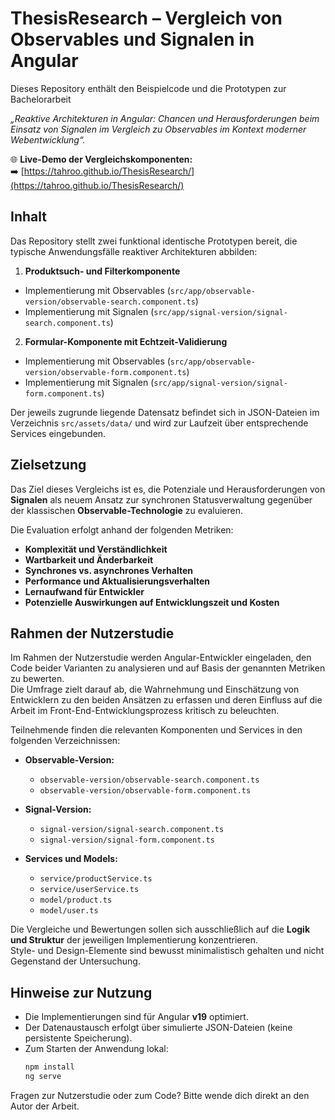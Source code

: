 # ThesisResearch – Vergleich von Observables und Signalen in Angular

Dieses Repository enthält den Beispielcode und die Prototypen zur Bachelorarbeit

*„Reaktive Architekturen in Angular:
Chancen und Herausforderungen beim Einsatz von Signalen im Vergleich zu Observables im Kontext moderner Webentwicklung“.*

🌐 **Live-Demo der Vergleichskomponenten:**  
➡️ [https://tahroo.github.io/ThesisResearch/](https://tahroo.github.io/ThesisResearch/)

## Inhalt

Das Repository stellt zwei funktional identische Prototypen bereit, die typische Anwendungsfälle reaktiver Architekturen abbilden:

1. **Produktsuch- und Filterkomponente**
  - Implementierung mit Observables (`src/app/observable-version/observable-search.component.ts`)
  - Implementierung mit Signalen (`src/app/signal-version/signal-search.component.ts`)

2. **Formular-Komponente mit Echtzeit-Validierung**
  - Implementierung mit Observables (`src/app/observable-version/observable-form.component.ts`)
  - Implementierung mit Signalen (`src/app/signal-version/signal-form.component.ts`)

Der jeweils zugrunde liegende Datensatz befindet sich in JSON-Dateien im Verzeichnis `src/assets/data/` und wird zur Laufzeit über entsprechende Services eingebunden.

## Zielsetzung

Das Ziel dieses Vergleichs ist es, die Potenziale und Herausforderungen von **Signalen** als neuem Ansatz zur synchronen Statusverwaltung gegenüber der klassischen **Observable-Technologie** zu evaluieren.

Die Evaluation erfolgt anhand der folgenden Metriken:

- **Komplexität und Verständlichkeit**
- **Wartbarkeit und Änderbarkeit**
- **Synchrones vs. asynchrones Verhalten**
- **Performance und Aktualisierungsverhalten**
- **Lernaufwand für Entwickler**
- **Potenzielle Auswirkungen auf Entwicklungszeit und Kosten**

## Rahmen der Nutzerstudie

Im Rahmen der Nutzerstudie werden Angular-Entwickler eingeladen, den Code beider Varianten zu analysieren und auf Basis der genannten Metriken zu bewerten.  
Die Umfrage zielt darauf ab, die Wahrnehmung und Einschätzung von Entwicklern zu den beiden Ansätzen zu erfassen und deren Einfluss auf die Arbeit im Front-End-Entwicklungsprozess kritisch zu beleuchten.

Teilnehmende finden die relevanten Komponenten und Services in den folgenden Verzeichnissen:

- **Observable-Version:**
  - `observable-version/observable-search.component.ts`
  - `observable-version/observable-form.component.ts`

- **Signal-Version:**
  - `signal-version/signal-search.component.ts`
  - `signal-version/signal-form.component.ts`

- **Services und Models:**
  - `service/productService.ts`
  - `service/userService.ts`
  - `model/product.ts`
  - `model/user.ts`

Die Vergleiche und Bewertungen sollen sich ausschließlich auf die **Logik und Struktur** der jeweiligen Implementierung konzentrieren.  
Style- und Design-Elemente sind bewusst minimalistisch gehalten und nicht Gegenstand der Untersuchung.

## Hinweise zur Nutzung

- Die Implementierungen sind für Angular **v19** optimiert.
- Der Datenaustausch erfolgt über simulierte JSON-Dateien (keine persistente Speicherung).
- Zum Starten der Anwendung lokal:
  ```bash
  npm install
  ng serve
Fragen zur Nutzerstudie oder zum Code?
Bitte wende dich direkt an den Autor der Arbeit.
